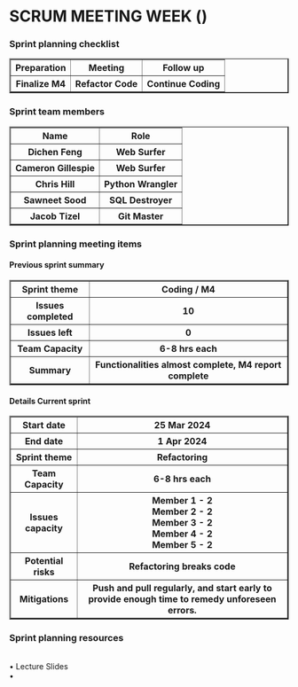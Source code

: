 <h1>SCRUM MEETING WEEK ()</h1>

<h3>  Sprint planning checklist</h3>
<table border = "2">
    <tr>
        <th>Preparation</th>
        <th>Meeting</th>
        <th>Follow up</th>
    <tr>
    <tr >
        <th>Finalize M4</th>
        <th>Refactor Code</th>
        <th>Continue Coding</th>
    </tr>
</table>
<h3>Sprint team members</h3>
<table border = "2">
    <tr>
        <th>Name</th>
        <th>Role</th>
    <tr>
    <tr >
        <th>Dichen Feng</th>
        <th>Web Surfer</th>
    </tr>
    <tr >
        <th>Cameron Gillespie</th>
        <th>Web Surfer</th>
    </tr>
    <tr >
        <th>Chris Hill</th>
        <th>Python Wrangler</th>
    </tr>
    <tr >
        <th>Sawneet Sood</th>
        <th>SQL Destroyer</th>
    </tr>
    <tr>
        <th>Jacob Tizel</th>
        <th>Git Master</th>
    </tr>
</table>

<h3>Sprint planning meeting items</h3>

<h4>Previous sprint summary</h4>

<table border = "2">
    <tr>
        <th>Sprint theme</th>
        <th>Coding / M4</th>
    <tr>
    <tr >
        <th>Issues completed</th>
        <th>10</th>
    </tr>
    <tr >
        <th>Issues left</th>
        <th>0</th>
    </tr>
    <tr >
        <th>Team Capacity</th>
        <th>6-8 hrs each</th>
    </tr>
    <tr >
        <th>Summary</th>
        <th>Functionalities almost complete, M4 report complete</th>
    </tr>
</table>

<h4>Details Current sprint</h4>

<table border = "2">
    <tr>
        <th>Start date</th>
        <th>25 Mar 2024</th>  
    <tr>
    <tr >
        <th>End date</th>
        <th>1 Apr 2024</th>
    </tr>
    <tr >
        <th>Sprint theme</th>
        <th>Refactoring</th>
    </tr>
    <tr >
        <th>Team Capacity</th>
        <th>6-8 hrs each</th>
    </tr>
    <tr >
        <th>Issues capacity</th>
        <th>Member 1 - 2
            <br>Member 2 - 2
            <br>Member 3 - 2
            <br>Member 4 - 2
            <br>Member 5 - 2
        </th>
    </tr>
    <tr >
        <th>Potential risks</th>
        <th>Refactoring breaks code</th>
    </tr>
    <tr >
        <th>Mitigations</th>
        <th>Push and pull regularly, and start early to provide enough time to remedy unforeseen errors.</th>
    </tr>
</table>
<h3>Sprint planning resources</h3>
<br>• Lecture Slides
<br>•